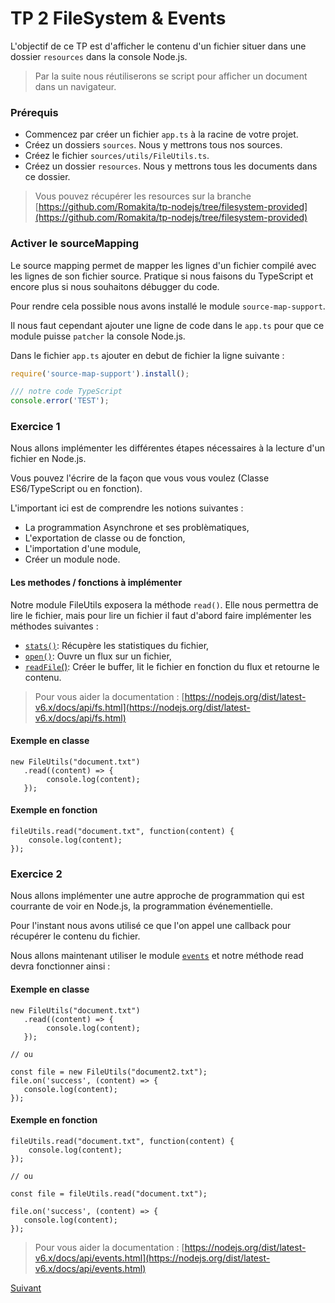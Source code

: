 # TP 2 FileSystem & Events

L'objectif de ce TP est d'afficher le contenu d'un fichier situer dans une dossier `resources` dans la console Node.js.

> Par la suite nous réutiliserons se script pour afficher un document dans un navigateur.

### Prérequis

 * Commencez par créer un fichier `app.ts` à la racine de votre projet.
 * Créez un dossiers `sources`. Nous y mettrons tous nos sources.
 * Créez le fichier `sources/utils/FileUtils.ts`.
 * Créez un dossier `resources`. Nous y mettrons tous les documents dans ce dossier.
 
> Vous pouvez récupérer les resources sur la branche [https://github.com/Romakita/tp-nodejs/tree/filesystem-provided](https://github.com/Romakita/tp-nodejs/tree/filesystem-provided)

### Activer le sourceMapping

Le source mapping permet de mapper les lignes d'un fichier compilé avec les lignes de son fichier source. 
Pratique si nous faisons du TypeScript et encore plus si nous souhaitons débugger du code.

Pour rendre cela possible nous avons installé le module `source-map-support`.

Il nous faut cependant ajouter une ligne de code dans le `app.ts` pour que ce module puisse
`patcher` la console Node.js.

Dans le fichier `app.ts` ajouter en debut de fichier la ligne suivante :

```typescript
require('source-map-support').install();

/// notre code TypeScript
console.error('TEST');
```

### Exercice 1

Nous allons implémenter les différentes étapes nécessaires à la lecture d'un fichier en Node.js.

Vous pouvez l'écrire de la façon que vous vous voulez (Classe ES6/TypeScript ou en fonction).

L'important ici est de comprendre les notions suivantes :

* La programmation Asynchrone et ses problèmatiques,
* L'exportation de classe ou de fonction,
* L'importation d'une module,
* Créer un module node.

#### Les methodes / fonctions à implémenter

Notre module FileUtils exposera la méthode `read()`. Elle nous permettra de lire 
le fichier, mais pour lire un fichier il faut d'abord faire implémenter 
les méthodes suivantes :

* [`stats()`](https://nodejs.org/dist/latest-v6.x/docs/api/fs.html#fs_fs_stat_path_callback): Récupère les statistiques du fichier,
* [`open()`](https://nodejs.org/dist/latest-v6.x/docs/api/fs.html#fs_fs_open_path_flags_mode_callback): Ouvre un flux sur un fichier,
* [`readFile`()](https://nodejs.org/dist/latest-v6.x/docs/api/fs.html#fs_fs_read_fd_buffer_offset_length_position_callback): Créer le buffer, lit le fichier en fonction du flux et retourne le contenu.

> Pour vous aider la documentation : [https://nodejs.org/dist/latest-v6.x/docs/api/fs.html](https://nodejs.org/dist/latest-v6.x/docs/api/fs.html)

#### Exemple en classe

```
new FileUtils("document.txt")
   .read((content) => {
        console.log(content);
   });
```

#### Exemple en fonction

```
fileUtils.read("document.txt", function(content) {
    console.log(content);
});
```

### Exercice 2

Nous allons implémenter une autre approche de programmation qui est courrante de voir en Node.js, la programmation événementielle.

Pour l'instant nous avons utilisé ce que l'on appel une callback pour récupérer le contenu du fichier.

Nous allons maintenant utiliser le module [`events`](https://nodejs.org/dist/latest-v6.x/docs/api/events.html) et notre méthode read devra fonctionner ainsi :

#### Exemple en classe

```
new FileUtils("document.txt")
   .read((content) => {
        console.log(content);
   });
   
// ou
   
const file = new FileUtils("document2.txt");   
file.on('success', (content) => {
   console.log(content);
});
```

#### Exemple en fonction

```
fileUtils.read("document.txt", function(content) {
    console.log(content);
});

// ou

const file = fileUtils.read("document.txt");

file.on('success', (content) => {
   console.log(content);
});
```

> Pour vous aider la documentation : [https://nodejs.org/dist/latest-v6.x/docs/api/events.html](https://nodejs.org/dist/latest-v6.x/docs/api/events.html)

[Suivant](https://github.com/Romakita/tp-nodejs/blob/master/express.md)